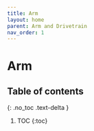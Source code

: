 ```yaml
---
title: Arm
layout: home
parent: Arm and Drivetrain
nav_order: 1
---
```


# Arm

## Table of contents
{: .no_toc .text-delta }

1. TOC
{:toc}